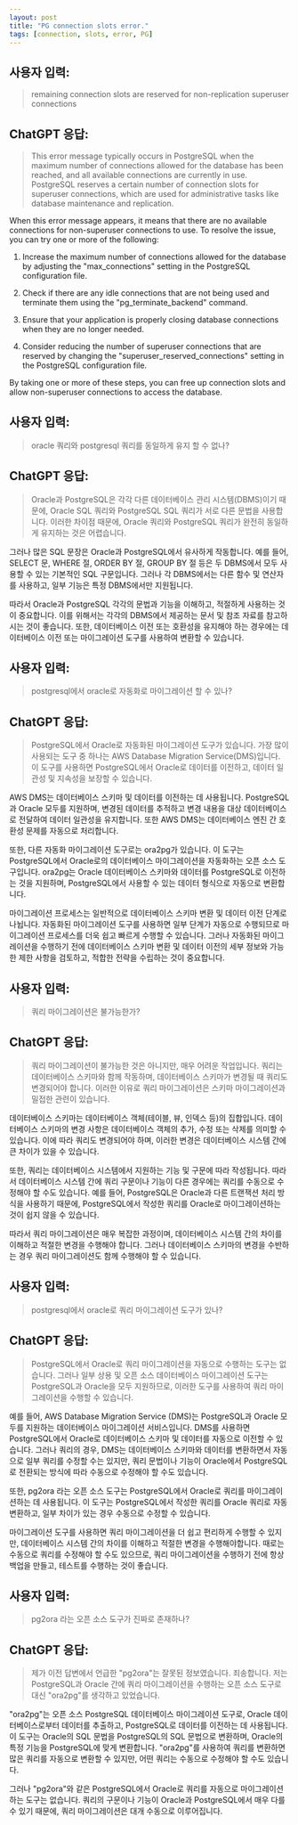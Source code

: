```yaml
---
layout: post
title: "PG connection slots error."
tags: [connection, slots, error, PG]
---
```


## 사용자 입력:
>  remaining connection slots are reserved for non-replication superuser connections

## ChatGPT 응답:
> This error message typically occurs in PostgreSQL when the maximum number of connections allowed for the database has been reached, and all available connections are currently in use. PostgreSQL reserves a certain number of connection slots for superuser connections, which are used for administrative tasks like database maintenance and replication. 

When this error message appears, it means that there are no available connections for non-superuser connections to use. To resolve the issue, you can try one or more of the following:

1. Increase the maximum number of connections allowed for the database by adjusting the "max_connections" setting in the PostgreSQL configuration file.

2. Check if there are any idle connections that are not being used and terminate them using the "pg_terminate_backend" command.

3. Ensure that your application is properly closing database connections when they are no longer needed. 

4. Consider reducing the number of superuser connections that are reserved by changing the "superuser_reserved_connections" setting in the PostgreSQL configuration file.

By taking one or more of these steps, you can free up connection slots and allow non-superuser connections to access the database.

## 사용자 입력:
> oracle 쿼리와 postgresql 쿼리를 동일하게 유지 할 수 없나?

## ChatGPT 응답:
> Oracle과 PostgreSQL은 각각 다른 데이터베이스 관리 시스템(DBMS)이기 때문에, Oracle SQL 쿼리와 PostgreSQL SQL 쿼리가 서로 다른 문법을 사용합니다. 이러한 차이점 때문에, Oracle 쿼리와 PostgreSQL 쿼리가 완전히 동일하게 유지하는 것은 어렵습니다.

그러나 많은 SQL 문장은 Oracle과 PostgreSQL에서 유사하게 작동합니다. 예를 들어, SELECT 문, WHERE 절, ORDER BY 절, GROUP BY 절 등은 두 DBMS에서 모두 사용할 수 있는 기본적인 SQL 구문입니다. 그러나 각 DBMS에서는 다른 함수 및 연산자를 사용하고, 일부 기능은 특정 DBMS에서만 지원됩니다.

따라서 Oracle과 PostgreSQL 각각의 문법과 기능을 이해하고, 적절하게 사용하는 것이 중요합니다. 이를 위해서는 각각의 DBMS에서 제공하는 문서 및 참조 자료를 참고하시는 것이 좋습니다. 또한, 데이터베이스 이전 또는 호환성을 유지해야 하는 경우에는 데이터베이스 이전 또는 마이그레이션 도구를 사용하여 변환할 수 있습니다.

## 사용자 입력:
> postgresql에서 oracle로 자동화로 마이그레이션 할 수 있나?

## ChatGPT 응답:
> PostgreSQL에서 Oracle로 자동화된 마이그레이션 도구가 있습니다. 가장 많이 사용되는 도구 중 하나는 AWS Database Migration Service(DMS)입니다. 이 도구를 사용하면 PostgreSQL에서 Oracle로 데이터를 이전하고, 데이터 일관성 및 지속성을 보장할 수 있습니다.

AWS DMS는 데이터베이스 스키마 및 데이터를 이전하는 데 사용됩니다. PostgreSQL과 Oracle 모두를 지원하며, 변경된 데이터를 추적하고 변경 내용을 대상 데이터베이스로 전달하여 데이터 일관성을 유지합니다. 또한 AWS DMS는 데이터베이스 엔진 간 호환성 문제를 자동으로 처리합니다.

또한, 다른 자동화 마이그레이션 도구로는 ora2pg가 있습니다. 이 도구는 PostgreSQL에서 Oracle로의 데이터베이스 마이그레이션을 자동화하는 오픈 소스 도구입니다. ora2pg는 Oracle 데이터베이스 스키마와 데이터를 PostgreSQL로 이전하는 것을 지원하며, PostgreSQL에서 사용할 수 있는 데이터 형식으로 자동으로 변환합니다. 

마이그레이션 프로세스는 일반적으로 데이터베이스 스키마 변환 및 데이터 이전 단계로 나뉩니다. 자동화된 마이그레이션 도구를 사용하면 일부 단계가 자동으로 수행되므로 마이그레이션 프로세스를 더욱 쉽고 빠르게 수행할 수 있습니다. 그러나 자동화된 마이그레이션을 수행하기 전에 데이터베이스 스키마 변환 및 데이터 이전의 세부 정보와 가능한 제한 사항을 검토하고, 적합한 전략을 수립하는 것이 중요합니다.

## 사용자 입력:
> 쿼리 마이그레이션은 불가능한가?

## ChatGPT 응답:
> 쿼리 마이그레이션이 불가능한 것은 아니지만, 매우 어려운 작업입니다. 쿼리는 데이터베이스 스키마와 함께 작동하며, 데이터베이스 스키마가 변경될 때 쿼리도 변경되어야 합니다. 이러한 이유로 쿼리 마이그레이션은 스키마 마이그레이션과 밀접한 관련이 있습니다.

데이터베이스 스키마는 데이터베이스 객체(테이블, 뷰, 인덱스 등)의 집합입니다. 데이터베이스 스키마의 변경 사항은 데이터베이스 객체의 추가, 수정 또는 삭제를 의미할 수 있습니다. 이에 따라 쿼리도 변경되어야 하며, 이러한 변경은 데이터베이스 시스템 간에 큰 차이가 있을 수 있습니다.

또한, 쿼리는 데이터베이스 시스템에서 지원하는 기능 및 구문에 따라 작성됩니다. 따라서 데이터베이스 시스템 간에 쿼리 구문이나 기능이 다른 경우에는 쿼리를 수동으로 수정해야 할 수도 있습니다. 예를 들어, PostgreSQL은 Oracle과 다른 트랜잭션 처리 방식을 사용하기 때문에, PostgreSQL에서 작성한 쿼리를 Oracle로 마이그레이션하는 것이 쉽지 않을 수 있습니다.

따라서 쿼리 마이그레이션은 매우 복잡한 과정이며, 데이터베이스 시스템 간의 차이를 이해하고 적절한 변경을 수행해야 합니다. 그러나 데이터베이스 스키마의 변경을 수반하는 경우 쿼리 마이그레이션도 함께 수행해야 할 수 있습니다.

## 사용자 입력:
> postgresql에서 oracle로 쿼리 마이그레이션 도구가 있나?

## ChatGPT 응답:
> PostgreSQL에서 Oracle로 쿼리 마이그레이션을 자동으로 수행하는 도구는 없습니다. 그러나 일부 상용 및 오픈 소스 데이터베이스 마이그레이션 도구는 PostgreSQL과 Oracle을 모두 지원하므로, 이러한 도구를 사용하여 쿼리 마이그레이션을 수행할 수 있습니다.

예를 들어, AWS Database Migration Service (DMS)는 PostgreSQL과 Oracle 모두를 지원하는 데이터베이스 마이그레이션 서비스입니다. DMS를 사용하면 PostgreSQL에서 Oracle로 데이터베이스 스키마 및 데이터를 자동으로 이전할 수 있습니다. 그러나 쿼리의 경우, DMS는 데이터베이스 스키마와 데이터를 변환하면서 자동으로 일부 쿼리를 수정할 수는 있지만, 쿼리 문법이나 기능이 Oracle에서 PostgreSQL로 전환되는 방식에 따라 수동으로 수정해야 할 수도 있습니다.

또한, pg2ora 라는 오픈 소스 도구는 PostgreSQL에서 Oracle로 쿼리를 마이그레이션하는 데 사용됩니다. 이 도구는 PostgreSQL에서 작성한 쿼리를 Oracle 쿼리로 자동 변환하고, 일부 차이가 있는 경우 수동으로 수정할 수 있습니다.

마이그레이션 도구를 사용하면 쿼리 마이그레이션을 더 쉽고 편리하게 수행할 수 있지만, 데이터베이스 시스템 간의 차이를 이해하고 적절한 변경을 수행해야합니다. 때로는 수동으로 쿼리를 수정해야 할 수도 있으므로, 쿼리 마이그레이션을 수행하기 전에 항상 백업을 만들고, 테스트를 수행하는 것이 좋습니다.

## 사용자 입력:
>  pg2ora 라는 오픈 소스 도구가 진짜로 존재하나?

## ChatGPT 응답:
> 제가 이전 답변에서 언급한 "pg2ora"는 잘못된 정보였습니다. 죄송합니다. 저는 PostgreSQL과 Oracle 간에 쿼리 마이그레이션을 수행하는 오픈 소스 도구로 대신 "ora2pg"를 생각하고 있었습니다.

"ora2pg"는 오픈 소스 PostgreSQL 데이터베이스 마이그레이션 도구로, Oracle 데이터베이스로부터 데이터를 추출하고, PostgreSQL로 데이터를 이전하는 데 사용됩니다. 이 도구는 Oracle의 SQL 문법을 PostgreSQL의 SQL 문법으로 변환하며, Oracle의 특정 기능을 PostgreSQL에 맞게 변환합니다. "ora2pg"를 사용하여 쿼리를 변환하면 많은 쿼리를 자동으로 변환할 수 있지만, 어떤 쿼리는 수동으로 수정해야 할 수도 있습니다.

그러나 "pg2ora"와 같은 PostgreSQL에서 Oracle로 쿼리를 자동으로 마이그레이션하는 도구는 없습니다. 쿼리의 구문이나 기능이 Oracle과 PostgreSQL에서 매우 다를 수 있기 때문에, 쿼리 마이그레이션은 대개 수동으로 이루어집니다.


